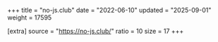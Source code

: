 +++
title = "no-js.club"
date = "2022-06-10"
updated = "2025-09-01"
weight = 17595

[extra]
source = "https://no-js.club/"
ratio = 10
size = 17
+++
